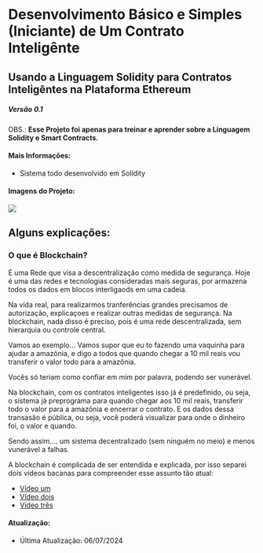 <h1>Desenvolvimento Básico e Simples (Iniciante) de Um Contrato Inteligênte</h1>
<h2>Usando a Linguagem Solidity para Contratos Inteligêntes na Plataforma Ethereum</h2>
<h5>Versão 0.1</h5>

<p>OBS.: <strong>Esse Projeto foi apenas para treinar e aprender sobre a Linguagem Solidity e Smart Contracts.</strong></p>

<h4>Mais Informações:</h4>
<ul>
  <li>Sistema todo desenvolvido em Solidity</li>
</ul>

<h4>Imagens do Projeto:</h4>
<img src="https://uploaddeimagens.com.br/images/004/809/030/full/insta.png?1720290321"/>

<h2>Alguns explicações:</h2>
<h3>O que é Blockchain?</h3>
<p>É uma Rede que visa a descentralização como medida de segurança. Hoje é uma das
redes e tecnologias consideradas mais seguras, por armazena todos os dados em blocos interligaods em uma cadeia.</p>
<p>Na vida real, para realizarmos tranferências grandes precisamos de autorização, explicaçoes e realizar outras medidas de segurança. Na blockchain, nada disso é preciso, pois é uma rede descentralizada, sem hierarquia ou controle central.</p>
<p>Vamos ao exemplo... Vamos supor que eu to fazendo uma vaquinha para ajudar a amazônia, e digo a todos que quando chegar a 10 mil reais vou transferir o valor todo para a amazônia.</p>
<p>Vocês só teriam como confiar em mim por palavra, podendo ser vunerável.</p>
<p>Na blockchain, com os contratos inteligentes isso já é predefinido, ou seja, o sistema já preprograma para quando chegar aos 10 mil reais, transferir todo o valor para a amazônia e 
encerrar o contrato. E os dados dessa transasão é pública, ou seja, você poderá visualizar para onde o dinheiro foi, o valor e quando. </p>
<p>Sendo assim.... um sistema decentralizado (sem ninguém no meio) e menos vunerável a falhas.</p>

<p>A blockchain é complicada de ser entendida e explicada, por isso separei dois vídeos bacanas para compreender esse assunto tão atual:</p>
<ul>
  <li><a href="https://www.youtube.com/watch?v=dkElPTevoR4"> Vídeo um <a/> </li>
  <li><a href="https://www.youtube.com/watch?v=0Mt16eeCv78"> Vídeo dois <a/> </li>
  <li><a href="https://www.youtube.com/watch?v=OvEpixdVs24"> Vídeo três <a/> </li>
</ul>

<h4>Atualização:</h4>
<ul>
  <li>Última Atualização: 06/07/2024</li>
</ul>
